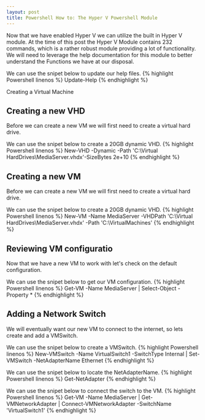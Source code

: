 ```yaml
---
layout: post
title: Powershell How to: The Hyper V Powershell Module
---
```


Now that we have enabled Hyper V we can utilize the built in Hyper V module. At the time of this post the Hyper V Module contains 232 commands, which is a rather robust module providing a lot of functionality. We will need to leverage the help documentation for this module to better understand the Functions we have at our disposal. 

We can use the snipet below to update our help files.
{% highlight Powershell linenos %}
Update-Help
{% endhighlight %}

Creating a Virtual Machine

## Creating a new VHD
Before we can create a new VM we will first need to create a virtual hard drive. 

We can use the snipet below to create a 20GB dynamic VHD.
{% highlight Powershell linenos %}
	New-VHD -Dynamic -Path 'C:\Virtual HardDrives\MediaServer.vhdx'-SizeBytes 2e+10
{% endhighlight %}

## Creating a new VM
Before we can create a new VM we will first need to create a virtual hard drive. 

We can use the snipet below to create a 20GB dynamic VHD.
{% highlight Powershell linenos %}
New-VM -Name MediaServer -VHDPath 'C:\Virtual HardDrives\MediaServer.vhdx' -Path 'C:\VirtualMachines' 
{% endhighlight %}

## Reviewing VM configuratio
Now that we have a new VM to work with let's check on the default configuration. 

We can use the snipet below to get our VM configuration.
{% highlight Powershell linenos %}
Get-VM -Name MediaServer | Select-Object -Property *
{% endhighlight %}

## Adding a Network Switch
We will eventually want our new VM to connect to the internet, so lets create and add a VMSwitch. 

We can use the snipet below to create a VMSwitch.
{% highlight Powershell linenos %}
New-VMSwitch -Name VirtualSwitch1 -SwitchType Internal | Set-VMSwitch -NetAdapterName Ethernet 
{% endhighlight %}

We can use the snipet below to locate the NetAdapterName.
{% highlight Powershell linenos %}
Get-NetAdapter 
{% endhighlight %}

We can use the snipet below to connect the switch to the VM.
{% highlight Powershell linenos %}
Get-VM -Name MediaServer | Get-VMNetworkAdapter | Connect-VMNetworkAdapter -SwitchName 'VirtualSwitch1'
{% endhighlight %}